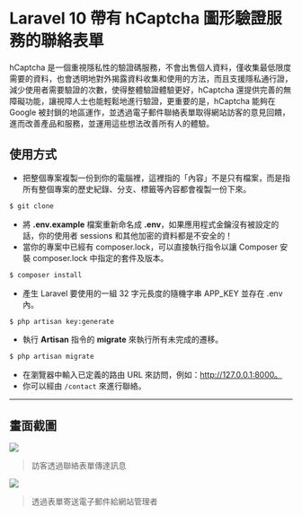 # Laravel 10 帶有 hCaptcha 圖形驗證服務的聯絡表單

hCaptcha 是一個重視隱私性的驗證碼服務，不會出售個人資料，僅收集最低限度需要的資料，也會透明地對外揭露資料收集和使用的方法，而且支援隱私通行證，減少使用者需要驗證的次數，使得整體驗證體驗更好，hCaptcha 還提供完善的無障礙功能，讓視障人士也能輕鬆地進行驗證，更重要的是，hCaptcha 能夠在 Google 被封鎖的地區運作，並透過電子郵件聯絡表單取得網站訪客的意見回饋，進而改善產品和服務，並運用這些想法改善所有人的體驗。 

## 使用方式
- 把整個專案複製一份到你的電腦裡，這裡指的「內容」不是只有檔案，而是指所有整個專案的歷史紀錄、分支、標籤等內容都會複製一份下來。
```sh
$ git clone
```
- 將 __.env.example__ 檔案重新命名成 __.env__，如果應用程式金鑰沒有被設定的話，你的使用者 sessions 和其他加密的資料都是不安全的！
- 當你的專案中已經有 composer.lock，可以直接執行指令以讓 Composer 安裝 composer.lock 中指定的套件及版本。
```sh
$ composer install
```
- 產生 Laravel 要使用的一組 32 字元長度的隨機字串 APP_KEY 並存在 .env 內。
```sh
$ php artisan key:generate
```
- 執行 __Artisan__ 指令的 __migrate__ 來執行所有未完成的遷移。
```sh
$ php artisan migrate
```
- 在瀏覽器中輸入已定義的路由 URL 來訪問，例如：http://127.0.0.1:8000。
- 你可以經由 `/contact` 來進行聯絡。

----

## 畫面截圖
![](https://i.imgur.com/yGCWCyr.png)
> 訪客透過聯絡表單傳達訊息

![](https://i.imgur.com/wasnQtn.png)
> 透過表單寄送電子郵件給網站管理者